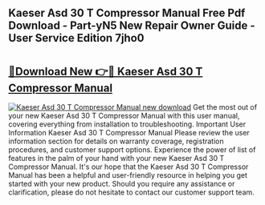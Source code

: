 ## Kaeser Asd 30 T Compressor Manual Free Pdf Download - Part-yN5 New Repair Owner Guide - User Service Edition 7jho0

# <h2><a href="http://bc70024.oget.top/?id=Kaeser+Asd+30+T+Compressor+Manual">🔗Download New 👉🔴 Kaeser Asd 30 T Compressor Manual</a></h2>

[![Kaeser Asd 30 T Compressor Manual new download](https://i.imgur.com/5g1atiW.png)](http://bc70024.oget.top/?id=Kaeser+Asd+30+T+Compressor+Manual)
Get the most out of your new Kaeser Asd 30 T Compressor Manual with this user manual, covering everything from installation to troubleshooting. Important User Information Kaeser Asd 30 T Compressor Manual Please review the user information section for details on warranty coverage, registration procedures, and customer support options. Experience the power of list of features in the palm of your hand with your new Kaeser Asd 30 T Compressor Manual. It's our hope that the Kaeser Asd 30 T Compressor Manual has been a helpful and user-friendly resource in helping you get started with your new product. Should you require any assistance or clarification, please do not hesitate to contact our customer support team.
